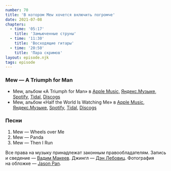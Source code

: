 ```yaml
---
number: 70
title: 'В котором Mew хочется включить погромче'
date: 2021-07-08
chapters:
  - time: '05:17'
    title: 'Замьюченные струны'
  - time: '11:30'
    title: 'Восходящие гитары'
  - time: '20:50'
    title: 'Пара скримов'
layout: episode.njk
tags: episode
---
```


### Mew — A Triumph for Man

- Mew, альбом «A Triumph for Man» в
  [Apple Music](https://music.apple.com/album/1517893794),
  [Яндекс.Музыке](https://music.yandex.ru/album/11039529),
  [Spotify](https://open.spotify.com/album/2IUDqEOG2pgxr5hA2zYMTt),
  [Tidal](https://tidal.com/browse/album/18390678),
  [Discogs](https://www.discogs.com/master/191683)
- Mew, альбом «Half the World Is Watching Me» в
  [Apple Music](https://music.apple.com/album/1517906521),
  [Яндекс.Музыке](https://music.yandex.ru/album/11040344),
  [Spotify](https://open.spotify.com/album/6BVm0D0FzC8OWQVdDNuEsT),
  [Tidal](https://tidal.com/browse/artist/2139),
  [Discogs](https://www.discogs.com/master/214720)

### Песни

1. Mew — Wheels over Me
2. Mew — Panda
3. Mew — Then I Run

Все права на музыку принадлежат законным правообладателям.
Запись и сведение — [Вадим Макеев](https://twitter.com/pepelsbey).
Джингл — [Дэн Лебовиц](https://www.youtube.com/channel/UC38A5qHrlc_Zgua7vL4b96w).
Фотография на обложке — [Jason Pan](https://unsplash.com/photos/G5ha9sdk6NQ).

